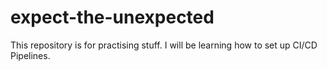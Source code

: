 # expect-the-unexpected
This repository is for practising stuff. I will be learning how to set up CI/CD Pipelines.
